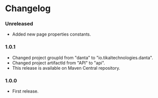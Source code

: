 # Changelog

### Unreleased
- Added new page properties constants.

### 1.0.1
- Changed project groupId from "danta" to "io.tikaltechnologies.danta".
- Changed project artifactId from "API" to "api".
- This release is available on Maven Central repository.

### 1.0.0
- First release.
